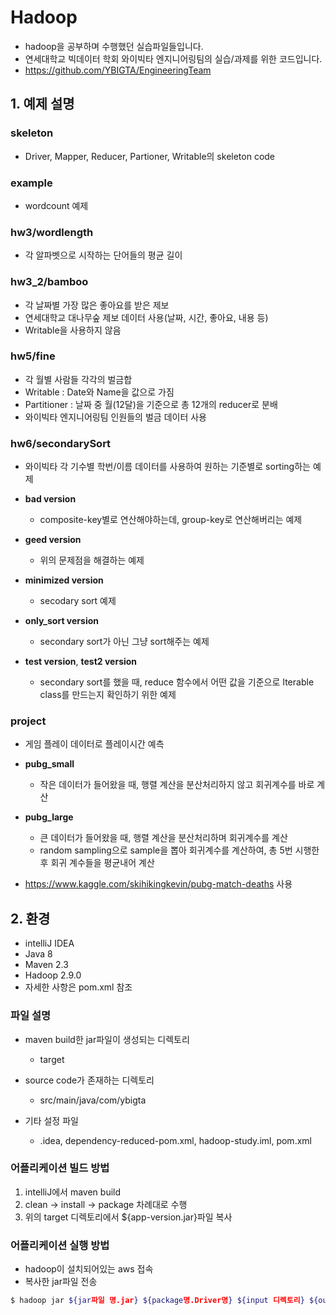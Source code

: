 # Hadoop
- hadoop을 공부하며 수행했던 실습파일들입니다.
- 연세대학교 빅데이터 학회 와이빅타 엔지니어링팀의 실습/과제를 위한 코드입니다.
- https://github.com/YBIGTA/EngineeringTeam

## 1. 예제 설명
### skeleton
- Driver, Mapper, Reducer, Partioner, Writable의 skeleton code

### example
- wordcount 예제

### hw3/wordlength
- 각 알파벳으로 시작하는 단어들의 평균 길이

### hw3_2/bamboo
- 각 날짜별 가장 많은 좋아요를 받은 제보
- 연세대학교 대나무숲 제보 데이터 사용(날짜, 시간, 좋아요, 내용 등)
- Writable을 사용하지 않음

### hw5/fine
- 각 월별 사람들 각각의 벌금합
- Writable : Date와 Name을 값으로 가짐
- Partitioner : 날짜 중 월(12달)을 기준으로 총 12개의 reducer로 분배 
- 와이빅타 엔지니어링팀 인원들의 벌금 데이터 사용

### hw6/secondarySort
- 와이빅타 각 기수별 학번/이름 데이터를 사용하여 원하는 기준별로 sorting하는 예제

- **bad version**
    - composite-key별로 연산해야하는데, group-key로 연산해버리는 예제
    
- **geed version**
    - 위의 문제점을 해결하는 예제

- **minimized version**
    - secodary sort 예제
    
- **only_sort version**
    - secondary sort가 아닌 그냥 sort해주는 예제

- **test version**, **test2 version**
    - secondary sort를 했을 때, reduce 함수에서 어떤 값을 기준으로 Iterable class를 만드는지 확인하기 위한 예제

### project
- 게임 플레이 데이터로 플레이시간 예측

- **pubg_small**
    - 작은 데이터가 들어왔을 때, 행렬 계산을 분산처리하지 않고 회귀계수를 바로 계산
    
- **pubg_large**
    - 큰 데이터가 들어왔을 때, 행렬 계산을 분산처리하며 회귀계수를 계산
    - random sampling으로 sample을 뽑아 회귀계수를 계산하여, 총 5번 시행한 후 회귀 계수들을 평균내어 계산

- https://www.kaggle.com/skihikingkevin/pubg-match-deaths 사용



## 2. 환경
- intelliJ IDEA
- Java 8
- Maven 2.3
- Hadoop 2.9.0
- 자세한 사항은 pom.xml 참조

### 파일 설명
- maven build한 jar파일이 생성되는 디렉토리
    - target 
    
- source code가 존재하는 디렉토리
    - src/main/java/com/ybigta

- 기타 설정 파일
    - .idea, dependency-reduced-pom.xml, hadoop-study.iml, pom.xml

### 어플리케이션 빌드 방법
1. intelliJ에서 maven build
2. clean -> install -> package 차례대로 수행
3. 위의 target 디렉토리에서 ${app-version.jar}파일 복사


### 어플리케이션 실행 방법
- hadoop이 설치되어있는 aws 접속
- 복사한 jar파일 전송
```bash
$ hadoop jar ${jar파일 명.jar} ${package명.Driver명} ${input 디렉토리} ${output 디렉토리}
```
